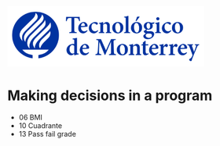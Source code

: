 ![Tec de Monterrey](images/logotecmty.png)
# Making decisions in a program

- 06 BMI
- 10 Cuadrante
- 13 Pass fail grade